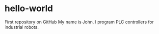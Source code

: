 # hello-world
First repository on GitHub
My name is John. I program PLC controllers for industrial robots.
